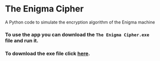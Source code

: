 # The Enigma Cipher
A Python code to simulate the encryption algorithm of the Enigma machine
### To use the app you can download the `The Enigma Cipher.exe` file and run it.
### To download the exe file click [here](https://github.com/DanielDekhtyar/The-Enigma-Cipher/raw/main/The%20Enigma%20Cipher.exe).
